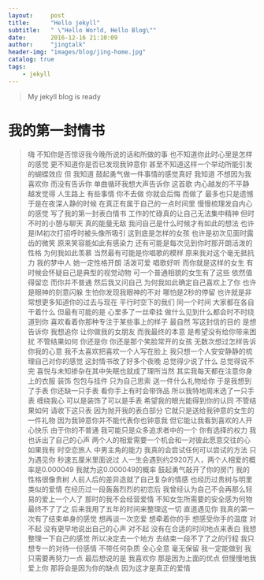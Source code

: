 ```yaml
---
layout:     post
title:      "Hello jekyll"
subtitle:   " \"Hello World, Hello Blog\""
date:       2016-12-16 21:10:09
author:     "jingtalk"
header-img: "images/blog/jing-home.jpg"
catalog: true
tags:
    - jekyll
---
```


> My jekyll blog is ready

# 我的第一封情书

> ﻿嗨
> 不知你是否惊讶我今晚所说的话和所做的事
也不知道你此时心里是怎样的感觉
更不知道你是否已发现我钟意你
甚至不知道这样一个举动所能引发的蝴蝶效应
但
我知道 鼓起勇气做一件事情的感觉真好
我知道 不想因为我喜欢你 而没有告诉你
单曲循环我想大声告诉你 这首歌 内心越发的不平静 越发觉得 人生路上 有些事情 你不去做 你就会后悔 而做了 最多也只是遗憾
于是在夜深人静的时候 在真正有属于自己的一点时间里 慢慢梳理发自内心的感觉 写了我的第一封表白情书
工作的忙碌真的让自己无法集中精神 但时不时的小憩与聊天 真的能量无敌
我问自己是什么时候才有如此的想法
也许是IM初次打招呼时被头像所吸引 这到底是怎样的女孩
也许是初次见面时露齿的微笑 原来笑容能如此有感染力
还有可能是每次见到你时那开朗活泼的性格 为何我如此羡慕
当然最有可能是你唱歌的模样 原来我对这个毫无抵抗力
我的梦中人 她一定性格开朗 活泼可爱 唱歌好听 而你就是这样的女生
有时候会怀疑自己是典型的视觉动物 可一个普通相貌的女生有了这些 依然值得留恋 而你并不普通
然后我又问自己 为何我如此确定自己喜欢上了你
也许是眼神的刻意闪躲 生怕你发现我眼神的不对 哪怕是2秒的停留
也许就是非常想更多知道你的过去与现在 平行时空下的我们 同一个时间 大家都在各自干着什么
但最有可能的是 心里多了一丝牵挂 做什么见到什么都会时不时绕道到你 喜欢看着你那种专注于某些事上的样子 最自然
写这封信的目的 是想告诉你 我想追你 让你做我的女朋友
而我最终的本意 是希望没有给你带来困扰 不管结果如何 你还是你 你还是那个笑脸常开的女孩
无数次想过怎样告诉你我的心意 我不太喜欢把喜欢一个人写在脸上 我只想一个人安安静静的梳理自己对你的感觉
这封情书改了好多个夜晚 总觉得少说了什么 总觉得说不完 
喜悦与未知掺杂在其中失眠也就成了理所当然
其实我每天都在注意你身上的衣服 装饰 包包与挂件 只为自己思索 送一件什么礼物给你
于是我想到了手表 你还缺一只手表
看你手上有时会带饰品 所以我特地周末选了一只手表 缠绕我心 可以是装饰了可以是手表 希望我的眼光能得到你的认同
不管结果如何 请收下这只表 因为抛开我的表白部分 它就只是送给我钟意的女生的一件礼物 因为我钟意你并不能代表你也钟意我 但它能让我看到喜欢的人开心快乐
由于你的不普通 我可能只是众多追求者中的一个 
你有选择的权力 我也诉出了自己的心声 两个人的相爱需要一个机会和一对彼此愿意交往的心 如果我有 时空恋旅人 中男主角的能力 我真的会尝试任何可以尝试的方法 只为遇见你
秒速五厘米里面说过
人一生会遇到约2920万人，两个人相爱的概率是0.000049
我就为这0.000049的概率 鼓起勇气敲开了你的房门
我的性格很像贵树 人前人后的差异造就了自己复杂的情感 也经历过贵树与明里类似的爱情
在经历过一段轰轰烈烈的初恋后 我曾经认为自己不会再那么轻易的爱上一个人了
那时的我不会经营爱情 不知女生所需要的安全感为何物 最终不了了之
后来我用了五年的时间来整理这一切 直道遇见你 我真的第一次有了结束单身的感觉 想再谈一次恋爱 想牵着你的手 想感受你手的温度
对不起 没有更早地说出自己的心声
对不起 没有在合适的时间地点来表白
我想整理一下自己的感觉 所以决定去一个地方 去结束一段不了了之的行程
我只想专一的对待一份感情 不带任何杂质 全心全意 毫无保留 我一定能做到 我只需要再努力一点
最后想说的是
我喜欢你 
那是因为上面的优点 
但慢慢地我爱上你 那将会是因为你的缺点 因为这才是真正的爱情



